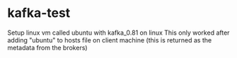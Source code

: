 # kafka-test
Setup linux vm called ubuntu with kafka_0.81 on linux
This only worked after adding "ubuntu" to hosts file on client machine (this is returned as the metadata from the brokers)
